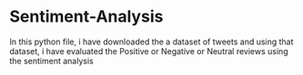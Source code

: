 # Sentiment-Analysis
In this python file, i have downloaded the a dataset of tweets and using that dataset, i have evaluated the Positive or Negative or Neutral reviews using the sentiment analysis
